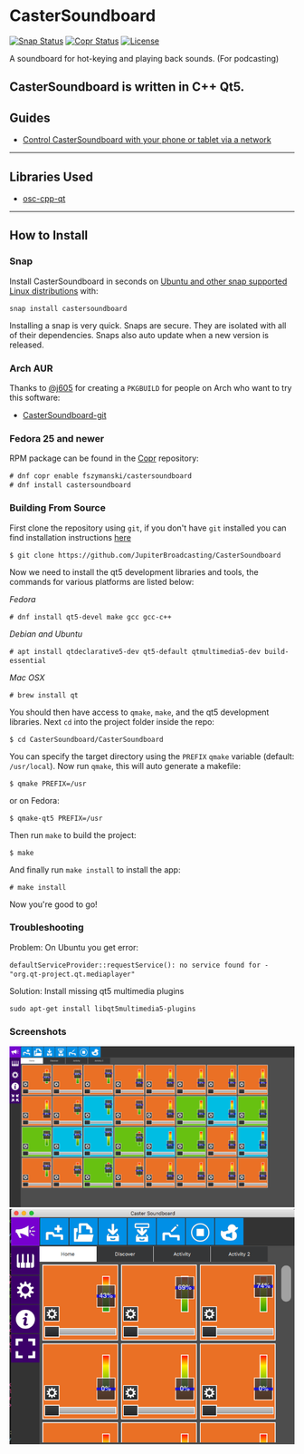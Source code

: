 

CasterSoundboard
================
[![Snap Status](https://build.snapcraft.io/badge/JupiterBroadcasting/CasterSoundboard.svg)](https://build.snapcraft.io/user/JupiterBroadcasting/CasterSoundboard)
[![Copr Status](https://copr.fedorainfracloud.org/coprs/fszymanski/castersoundboard/package/castersoundboard/status_image/last_build.png)](https://copr.fedorainfracloud.org/coprs/fszymanski/castersoundboard/package/castersoundboard/)
[![License](https://img.shields.io/github/license/JupiterBroadcasting/CasterSoundboard.svg)](https://github.com/JupiterBroadcasting/CasterSoundboard/blob/master/LICENSE)

A soundboard for hot-keying and playing back sounds. (For podcasting)

CasterSoundboard is written in C++ Qt5.
---

## Guides
+ [Control CasterSoundboard with your phone or tablet via a network](https://github.com/JupiterBroadcasting/CasterSoundboard/wiki/Guide:-How-to-Control-CasterSoundboard-Using-Your-Phone-or-Tablet "CasterSoundboard's Wiki")
---

## Libraries Used
+ [osc-cpp-qt](https://github.com/MugenSAS/osc-cpp-qt)
---

## How to Install

### Snap

Install CasterSoundboard in seconds on [Ubuntu and other snap supported Linux 
distributions](https://snapcraft.io/docs/core/install) with:

    snap install castersoundboard

Installing a snap is very quick. Snaps are secure. They are isolated with all 
of their dependencies. Snaps also auto update when a new version is released.

### Arch AUR
Thanks to [@j605](https://github.com/j605 "Jagannathan Tiruvallur Eachambadi") for creating a `PKGBUILD` for people on Arch who want to try this software:
+ [CasterSoundboard-git](https://aur.archlinux.org/packages/castersoundboard-git)

### Fedora 25 and newer
RPM package can be found in the [Copr](https://copr.fedorainfracloud.org/coprs/fszymanski/castersoundboard/) repository:
```
# dnf copr enable fszymanski/castersoundboard
# dnf install castersoundboard
```

### Building From Source

First clone the repository using `git`, if you don't have `git` installed
you can find installation instructions [here](https://git-scm.com)

```
$ git clone https://github.com/JupiterBroadcasting/CasterSoundboard
```

Now we need to install the qt5 development libraries and tools, the
commands for various platforms are listed below:

*Fedora*
```
# dnf install qt5-devel make gcc gcc-c++
```

*Debian and Ubuntu*
```
# apt install qtdeclarative5-dev qt5-default qtmultimedia5-dev build-essential
```

*Mac OSX*
```
# brew install qt
```

You should then have access to `qmake`, `make`, and the qt5 development
libraries. Next `cd` into the project folder inside the repo:

```
$ cd CasterSoundboard/CasterSoundboard
```

You can specify the target directory using the `PREFIX` `qmake` variable (default: `/usr/local`).
Now run `qmake`, this will auto generate a makefile:

```
$ qmake PREFIX=/usr
```

or on Fedora:

```
$ qmake-qt5 PREFIX=/usr
```

Then run `make` to build the project:

```
$ make
```

And finally run `make install` to install the app:

```
# make install
```

Now you're good to go!

### Troubleshooting ###
Problem: On Ubuntu you get error:
```
defaultServiceProvider::requestService(): no service found for - "org.qt-project.qt.mediaplayer"
```
Solution: Install missing qt5 multimedia plugins
```
sudo apt-get install libqt5multimedia5-plugins
```
### Screenshots ###
![Alt text](/docs/img/screenshot_1.png?raw=true "Running on OS X. Development version.")
![Alt text](/docs/img/screenshot_2.png?raw=true "Running on OS X. Development version.")
